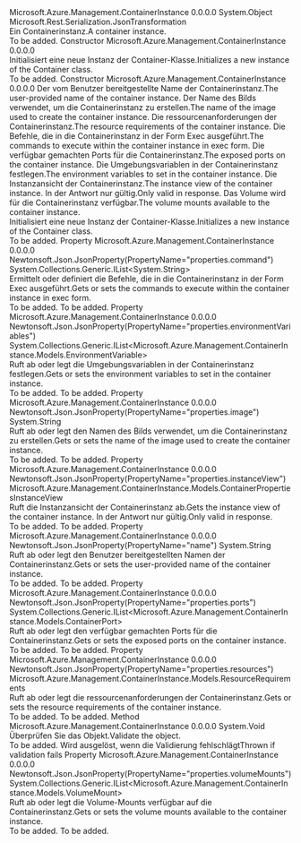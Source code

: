 <Type Name="Container" FullName="Microsoft.Azure.Management.ContainerInstance.Models.Container">
  <TypeSignature Language="C#" Value="public class Container" />
  <TypeSignature Language="ILAsm" Value=".class public auto ansi beforefieldinit Container extends System.Object" />
  <TypeSignature Language="DocId" Value="T:Microsoft.Azure.Management.ContainerInstance.Models.Container" />
  <TypeSignature Language="VB.NET" Value="Public Class Container" />
  <TypeSignature Language="F#" Value="type Container = class" />
  <AssemblyInfo>
    <AssemblyName>Microsoft.Azure.Management.ContainerInstance</AssemblyName>
    <AssemblyVersion>0.0.0.0</AssemblyVersion>
  </AssemblyInfo>
  <Base>
    <BaseTypeName>System.Object</BaseTypeName>
  </Base>
  <Interfaces />
  <Attributes>
    <Attribute>
      <AttributeName>Microsoft.Rest.Serialization.JsonTransformation</AttributeName>
    </Attribute>
  </Attributes>
  <Docs>
    <summary>
            <span data-ttu-id="5ce31-101">Ein Containerinstanz.</span><span class="sxs-lookup"><span data-stu-id="5ce31-101">A container instance.</span></span>
            </summary>
    <remarks>To be added.</remarks>
  </Docs>
  <Members>
    <Member MemberName=".ctor">
      <MemberSignature Language="C#" Value="public Container ();" />
      <MemberSignature Language="ILAsm" Value=".method public hidebysig specialname rtspecialname instance void .ctor() cil managed" />
      <MemberSignature Language="DocId" Value="M:Microsoft.Azure.Management.ContainerInstance.Models.Container.#ctor" />
      <MemberSignature Language="VB.NET" Value="Public Sub New ()" />
      <MemberType>Constructor</MemberType>
      <AssemblyInfo>
        <AssemblyName>Microsoft.Azure.Management.ContainerInstance</AssemblyName>
        <AssemblyVersion>0.0.0.0</AssemblyVersion>
      </AssemblyInfo>
      <Parameters />
      <Docs>
        <summary>
            <span data-ttu-id="5ce31-102">Initialisiert eine neue Instanz der Container-Klasse.</span><span class="sxs-lookup"><span data-stu-id="5ce31-102">Initializes a new instance of the Container class.</span></span>
            </summary>
        <remarks>To be added.</remarks>
      </Docs>
    </Member>
    <Member MemberName=".ctor">
      <MemberSignature Language="C#" Value="public Container (string name, string image, Microsoft.Azure.Management.ContainerInstance.Models.ResourceRequirements resources, System.Collections.Generic.IList&lt;string&gt; command = null, System.Collections.Generic.IList&lt;Microsoft.Azure.Management.ContainerInstance.Models.ContainerPort&gt; ports = null, System.Collections.Generic.IList&lt;Microsoft.Azure.Management.ContainerInstance.Models.EnvironmentVariable&gt; environmentVariables = null, Microsoft.Azure.Management.ContainerInstance.Models.ContainerPropertiesInstanceView instanceView = null, System.Collections.Generic.IList&lt;Microsoft.Azure.Management.ContainerInstance.Models.VolumeMount&gt; volumeMounts = null);" />
      <MemberSignature Language="ILAsm" Value=".method public hidebysig specialname rtspecialname instance void .ctor(string name, string image, class Microsoft.Azure.Management.ContainerInstance.Models.ResourceRequirements resources, class System.Collections.Generic.IList`1&lt;string&gt; command, class System.Collections.Generic.IList`1&lt;class Microsoft.Azure.Management.ContainerInstance.Models.ContainerPort&gt; ports, class System.Collections.Generic.IList`1&lt;class Microsoft.Azure.Management.ContainerInstance.Models.EnvironmentVariable&gt; environmentVariables, class Microsoft.Azure.Management.ContainerInstance.Models.ContainerPropertiesInstanceView instanceView, class System.Collections.Generic.IList`1&lt;class Microsoft.Azure.Management.ContainerInstance.Models.VolumeMount&gt; volumeMounts) cil managed" />
      <MemberSignature Language="DocId" Value="M:Microsoft.Azure.Management.ContainerInstance.Models.Container.#ctor(System.String,System.String,Microsoft.Azure.Management.ContainerInstance.Models.ResourceRequirements,System.Collections.Generic.IList{System.String},System.Collections.Generic.IList{Microsoft.Azure.Management.ContainerInstance.Models.ContainerPort},System.Collections.Generic.IList{Microsoft.Azure.Management.ContainerInstance.Models.EnvironmentVariable},Microsoft.Azure.Management.ContainerInstance.Models.ContainerPropertiesInstanceView,System.Collections.Generic.IList{Microsoft.Azure.Management.ContainerInstance.Models.VolumeMount})" />
      <MemberSignature Language="VB.NET" Value="Public Sub New (name As String, image As String, resources As ResourceRequirements, Optional command As IList(Of String) = null, Optional ports As IList(Of ContainerPort) = null, Optional environmentVariables As IList(Of EnvironmentVariable) = null, Optional instanceView As ContainerPropertiesInstanceView = null, Optional volumeMounts As IList(Of VolumeMount) = null)" />
      <MemberSignature Language="F#" Value="new Microsoft.Azure.Management.ContainerInstance.Models.Container : string * string * Microsoft.Azure.Management.ContainerInstance.Models.ResourceRequirements * System.Collections.Generic.IList&lt;string&gt; * System.Collections.Generic.IList&lt;Microsoft.Azure.Management.ContainerInstance.Models.ContainerPort&gt; * System.Collections.Generic.IList&lt;Microsoft.Azure.Management.ContainerInstance.Models.EnvironmentVariable&gt; * Microsoft.Azure.Management.ContainerInstance.Models.ContainerPropertiesInstanceView * System.Collections.Generic.IList&lt;Microsoft.Azure.Management.ContainerInstance.Models.VolumeMount&gt; -&gt; Microsoft.Azure.Management.ContainerInstance.Models.Container" Usage="new Microsoft.Azure.Management.ContainerInstance.Models.Container (name, image, resources, command, ports, environmentVariables, instanceView, volumeMounts)" />
      <MemberType>Constructor</MemberType>
      <AssemblyInfo>
        <AssemblyName>Microsoft.Azure.Management.ContainerInstance</AssemblyName>
        <AssemblyVersion>0.0.0.0</AssemblyVersion>
      </AssemblyInfo>
      <Parameters>
        <Parameter Name="name" Type="System.String" />
        <Parameter Name="image" Type="System.String" />
        <Parameter Name="resources" Type="Microsoft.Azure.Management.ContainerInstance.Models.ResourceRequirements" />
        <Parameter Name="command" Type="System.Collections.Generic.IList&lt;System.String&gt;" />
        <Parameter Name="ports" Type="System.Collections.Generic.IList&lt;Microsoft.Azure.Management.ContainerInstance.Models.ContainerPort&gt;" />
        <Parameter Name="environmentVariables" Type="System.Collections.Generic.IList&lt;Microsoft.Azure.Management.ContainerInstance.Models.EnvironmentVariable&gt;" />
        <Parameter Name="instanceView" Type="Microsoft.Azure.Management.ContainerInstance.Models.ContainerPropertiesInstanceView" />
        <Parameter Name="volumeMounts" Type="System.Collections.Generic.IList&lt;Microsoft.Azure.Management.ContainerInstance.Models.VolumeMount&gt;" />
      </Parameters>
      <Docs>
        <param name="name"><span data-ttu-id="5ce31-103">Der vom Benutzer bereitgestellte Name der Containerinstanz.</span><span class="sxs-lookup"><span data-stu-id="5ce31-103">The user-provided name of the container instance.</span></span></param>
        <param name="image"><span data-ttu-id="5ce31-104">Der Name des Bilds verwendet, um die Containerinstanz zu erstellen.</span><span class="sxs-lookup"><span data-stu-id="5ce31-104">The name of the image used to create the container instance.</span></span></param>
        <param name="resources"><span data-ttu-id="5ce31-105">Die ressourcenanforderungen der Containerinstanz.</span><span class="sxs-lookup"><span data-stu-id="5ce31-105">The resource requirements of the container instance.</span></span></param>
        <param name="command"><span data-ttu-id="5ce31-106">Die Befehle, die in die Containerinstanz in der Form Exec ausgeführt.</span><span class="sxs-lookup"><span data-stu-id="5ce31-106">The commands to execute within the container instance in exec form.</span></span></param>
        <param name="ports"><span data-ttu-id="5ce31-107">Die verfügbar gemachten Ports für die Containerinstanz.</span><span class="sxs-lookup"><span data-stu-id="5ce31-107">The exposed ports on the container instance.</span></span></param>
        <param name="environmentVariables"><span data-ttu-id="5ce31-108">Die Umgebungsvariablen in der Containerinstanz festlegen.</span><span class="sxs-lookup"><span data-stu-id="5ce31-108">The environment variables to set in the container instance.</span></span></param>
        <param name="instanceView"><span data-ttu-id="5ce31-109">Die Instanzansicht der Containerinstanz.</span><span class="sxs-lookup"><span data-stu-id="5ce31-109">The instance view of the container instance.</span></span> <span data-ttu-id="5ce31-110">In der Antwort nur gültig.</span><span class="sxs-lookup"><span data-stu-id="5ce31-110">Only valid in response.</span></span></param>
        <param name="volumeMounts"><span data-ttu-id="5ce31-111">Das Volume wird für die Containerinstanz verfügbar.</span><span class="sxs-lookup"><span data-stu-id="5ce31-111">The volume mounts available to the container instance.</span></span></param>
        <summary>
            <span data-ttu-id="5ce31-112">Initialisiert eine neue Instanz der Container-Klasse.</span><span class="sxs-lookup"><span data-stu-id="5ce31-112">Initializes a new instance of the Container class.</span></span>
            </summary>
        <remarks>To be added.</remarks>
      </Docs>
    </Member>
    <Member MemberName="Command">
      <MemberSignature Language="C#" Value="public System.Collections.Generic.IList&lt;string&gt; Command { get; set; }" />
      <MemberSignature Language="ILAsm" Value=".property instance class System.Collections.Generic.IList`1&lt;string&gt; Command" />
      <MemberSignature Language="DocId" Value="P:Microsoft.Azure.Management.ContainerInstance.Models.Container.Command" />
      <MemberSignature Language="VB.NET" Value="Public Property Command As IList(Of String)" />
      <MemberSignature Language="F#" Value="member this.Command : System.Collections.Generic.IList&lt;string&gt; with get, set" Usage="Microsoft.Azure.Management.ContainerInstance.Models.Container.Command" />
      <MemberType>Property</MemberType>
      <AssemblyInfo>
        <AssemblyName>Microsoft.Azure.Management.ContainerInstance</AssemblyName>
        <AssemblyVersion>0.0.0.0</AssemblyVersion>
      </AssemblyInfo>
      <Attributes>
        <Attribute>
          <AttributeName>Newtonsoft.Json.JsonProperty(PropertyName="properties.command")</AttributeName>
        </Attribute>
      </Attributes>
      <ReturnValue>
        <ReturnType>System.Collections.Generic.IList&lt;System.String&gt;</ReturnType>
      </ReturnValue>
      <Docs>
        <summary>
            <span data-ttu-id="5ce31-113">Ermittelt oder definiert die Befehle, die in die Containerinstanz in der Form Exec ausgeführt.</span><span class="sxs-lookup"><span data-stu-id="5ce31-113">Gets or sets the commands to execute within the container instance in exec form.</span></span>
            </summary>
        <value>To be added.</value>
        <remarks>To be added.</remarks>
      </Docs>
    </Member>
    <Member MemberName="EnvironmentVariables">
      <MemberSignature Language="C#" Value="public System.Collections.Generic.IList&lt;Microsoft.Azure.Management.ContainerInstance.Models.EnvironmentVariable&gt; EnvironmentVariables { get; set; }" />
      <MemberSignature Language="ILAsm" Value=".property instance class System.Collections.Generic.IList`1&lt;class Microsoft.Azure.Management.ContainerInstance.Models.EnvironmentVariable&gt; EnvironmentVariables" />
      <MemberSignature Language="DocId" Value="P:Microsoft.Azure.Management.ContainerInstance.Models.Container.EnvironmentVariables" />
      <MemberSignature Language="VB.NET" Value="Public Property EnvironmentVariables As IList(Of EnvironmentVariable)" />
      <MemberSignature Language="F#" Value="member this.EnvironmentVariables : System.Collections.Generic.IList&lt;Microsoft.Azure.Management.ContainerInstance.Models.EnvironmentVariable&gt; with get, set" Usage="Microsoft.Azure.Management.ContainerInstance.Models.Container.EnvironmentVariables" />
      <MemberType>Property</MemberType>
      <AssemblyInfo>
        <AssemblyName>Microsoft.Azure.Management.ContainerInstance</AssemblyName>
        <AssemblyVersion>0.0.0.0</AssemblyVersion>
      </AssemblyInfo>
      <Attributes>
        <Attribute>
          <AttributeName>Newtonsoft.Json.JsonProperty(PropertyName="properties.environmentVariables")</AttributeName>
        </Attribute>
      </Attributes>
      <ReturnValue>
        <ReturnType>System.Collections.Generic.IList&lt;Microsoft.Azure.Management.ContainerInstance.Models.EnvironmentVariable&gt;</ReturnType>
      </ReturnValue>
      <Docs>
        <summary>
            <span data-ttu-id="5ce31-114">Ruft ab oder legt die Umgebungsvariablen in der Containerinstanz festlegen.</span><span class="sxs-lookup"><span data-stu-id="5ce31-114">Gets or sets the environment variables to set in the container instance.</span></span>
            </summary>
        <value>To be added.</value>
        <remarks>To be added.</remarks>
      </Docs>
    </Member>
    <Member MemberName="Image">
      <MemberSignature Language="C#" Value="public string Image { get; set; }" />
      <MemberSignature Language="ILAsm" Value=".property instance string Image" />
      <MemberSignature Language="DocId" Value="P:Microsoft.Azure.Management.ContainerInstance.Models.Container.Image" />
      <MemberSignature Language="VB.NET" Value="Public Property Image As String" />
      <MemberSignature Language="F#" Value="member this.Image : string with get, set" Usage="Microsoft.Azure.Management.ContainerInstance.Models.Container.Image" />
      <MemberType>Property</MemberType>
      <AssemblyInfo>
        <AssemblyName>Microsoft.Azure.Management.ContainerInstance</AssemblyName>
        <AssemblyVersion>0.0.0.0</AssemblyVersion>
      </AssemblyInfo>
      <Attributes>
        <Attribute>
          <AttributeName>Newtonsoft.Json.JsonProperty(PropertyName="properties.image")</AttributeName>
        </Attribute>
      </Attributes>
      <ReturnValue>
        <ReturnType>System.String</ReturnType>
      </ReturnValue>
      <Docs>
        <summary>
            <span data-ttu-id="5ce31-115">Ruft ab oder legt den Namen des Bilds verwendet, um die Containerinstanz zu erstellen.</span><span class="sxs-lookup"><span data-stu-id="5ce31-115">Gets or sets the name of the image used to create the container instance.</span></span>
            </summary>
        <value>To be added.</value>
        <remarks>To be added.</remarks>
      </Docs>
    </Member>
    <Member MemberName="InstanceView">
      <MemberSignature Language="C#" Value="public Microsoft.Azure.Management.ContainerInstance.Models.ContainerPropertiesInstanceView InstanceView { get; }" />
      <MemberSignature Language="ILAsm" Value=".property instance class Microsoft.Azure.Management.ContainerInstance.Models.ContainerPropertiesInstanceView InstanceView" />
      <MemberSignature Language="DocId" Value="P:Microsoft.Azure.Management.ContainerInstance.Models.Container.InstanceView" />
      <MemberSignature Language="VB.NET" Value="Public ReadOnly Property InstanceView As ContainerPropertiesInstanceView" />
      <MemberSignature Language="F#" Value="member this.InstanceView : Microsoft.Azure.Management.ContainerInstance.Models.ContainerPropertiesInstanceView" Usage="Microsoft.Azure.Management.ContainerInstance.Models.Container.InstanceView" />
      <MemberType>Property</MemberType>
      <AssemblyInfo>
        <AssemblyName>Microsoft.Azure.Management.ContainerInstance</AssemblyName>
        <AssemblyVersion>0.0.0.0</AssemblyVersion>
      </AssemblyInfo>
      <Attributes>
        <Attribute>
          <AttributeName>Newtonsoft.Json.JsonProperty(PropertyName="properties.instanceView")</AttributeName>
        </Attribute>
      </Attributes>
      <ReturnValue>
        <ReturnType>Microsoft.Azure.Management.ContainerInstance.Models.ContainerPropertiesInstanceView</ReturnType>
      </ReturnValue>
      <Docs>
        <summary>
            <span data-ttu-id="5ce31-116">Ruft die Instanzansicht der Containerinstanz ab.</span><span class="sxs-lookup"><span data-stu-id="5ce31-116">Gets the instance view of the container instance.</span></span> <span data-ttu-id="5ce31-117">In der Antwort nur gültig.</span><span class="sxs-lookup"><span data-stu-id="5ce31-117">Only valid in response.</span></span>
            </summary>
        <value>To be added.</value>
        <remarks>To be added.</remarks>
      </Docs>
    </Member>
    <Member MemberName="Name">
      <MemberSignature Language="C#" Value="public string Name { get; set; }" />
      <MemberSignature Language="ILAsm" Value=".property instance string Name" />
      <MemberSignature Language="DocId" Value="P:Microsoft.Azure.Management.ContainerInstance.Models.Container.Name" />
      <MemberSignature Language="VB.NET" Value="Public Property Name As String" />
      <MemberSignature Language="F#" Value="member this.Name : string with get, set" Usage="Microsoft.Azure.Management.ContainerInstance.Models.Container.Name" />
      <MemberType>Property</MemberType>
      <AssemblyInfo>
        <AssemblyName>Microsoft.Azure.Management.ContainerInstance</AssemblyName>
        <AssemblyVersion>0.0.0.0</AssemblyVersion>
      </AssemblyInfo>
      <Attributes>
        <Attribute>
          <AttributeName>Newtonsoft.Json.JsonProperty(PropertyName="name")</AttributeName>
        </Attribute>
      </Attributes>
      <ReturnValue>
        <ReturnType>System.String</ReturnType>
      </ReturnValue>
      <Docs>
        <summary>
            <span data-ttu-id="5ce31-118">Ruft ab oder legt den Benutzer bereitgestellten Namen der Containerinstanz.</span><span class="sxs-lookup"><span data-stu-id="5ce31-118">Gets or sets the user-provided name of the container instance.</span></span>
            </summary>
        <value>To be added.</value>
        <remarks>To be added.</remarks>
      </Docs>
    </Member>
    <Member MemberName="Ports">
      <MemberSignature Language="C#" Value="public System.Collections.Generic.IList&lt;Microsoft.Azure.Management.ContainerInstance.Models.ContainerPort&gt; Ports { get; set; }" />
      <MemberSignature Language="ILAsm" Value=".property instance class System.Collections.Generic.IList`1&lt;class Microsoft.Azure.Management.ContainerInstance.Models.ContainerPort&gt; Ports" />
      <MemberSignature Language="DocId" Value="P:Microsoft.Azure.Management.ContainerInstance.Models.Container.Ports" />
      <MemberSignature Language="VB.NET" Value="Public Property Ports As IList(Of ContainerPort)" />
      <MemberSignature Language="F#" Value="member this.Ports : System.Collections.Generic.IList&lt;Microsoft.Azure.Management.ContainerInstance.Models.ContainerPort&gt; with get, set" Usage="Microsoft.Azure.Management.ContainerInstance.Models.Container.Ports" />
      <MemberType>Property</MemberType>
      <AssemblyInfo>
        <AssemblyName>Microsoft.Azure.Management.ContainerInstance</AssemblyName>
        <AssemblyVersion>0.0.0.0</AssemblyVersion>
      </AssemblyInfo>
      <Attributes>
        <Attribute>
          <AttributeName>Newtonsoft.Json.JsonProperty(PropertyName="properties.ports")</AttributeName>
        </Attribute>
      </Attributes>
      <ReturnValue>
        <ReturnType>System.Collections.Generic.IList&lt;Microsoft.Azure.Management.ContainerInstance.Models.ContainerPort&gt;</ReturnType>
      </ReturnValue>
      <Docs>
        <summary>
            <span data-ttu-id="5ce31-119">Ruft ab oder legt den verfügbar gemachten Ports für die Containerinstanz.</span><span class="sxs-lookup"><span data-stu-id="5ce31-119">Gets or sets the exposed ports on the container instance.</span></span>
            </summary>
        <value>To be added.</value>
        <remarks>To be added.</remarks>
      </Docs>
    </Member>
    <Member MemberName="Resources">
      <MemberSignature Language="C#" Value="public Microsoft.Azure.Management.ContainerInstance.Models.ResourceRequirements Resources { get; set; }" />
      <MemberSignature Language="ILAsm" Value=".property instance class Microsoft.Azure.Management.ContainerInstance.Models.ResourceRequirements Resources" />
      <MemberSignature Language="DocId" Value="P:Microsoft.Azure.Management.ContainerInstance.Models.Container.Resources" />
      <MemberSignature Language="VB.NET" Value="Public Property Resources As ResourceRequirements" />
      <MemberSignature Language="F#" Value="member this.Resources : Microsoft.Azure.Management.ContainerInstance.Models.ResourceRequirements with get, set" Usage="Microsoft.Azure.Management.ContainerInstance.Models.Container.Resources" />
      <MemberType>Property</MemberType>
      <AssemblyInfo>
        <AssemblyName>Microsoft.Azure.Management.ContainerInstance</AssemblyName>
        <AssemblyVersion>0.0.0.0</AssemblyVersion>
      </AssemblyInfo>
      <Attributes>
        <Attribute>
          <AttributeName>Newtonsoft.Json.JsonProperty(PropertyName="properties.resources")</AttributeName>
        </Attribute>
      </Attributes>
      <ReturnValue>
        <ReturnType>Microsoft.Azure.Management.ContainerInstance.Models.ResourceRequirements</ReturnType>
      </ReturnValue>
      <Docs>
        <summary>
            <span data-ttu-id="5ce31-120">Ruft ab oder legt die ressourcenanforderungen der Containerinstanz.</span><span class="sxs-lookup"><span data-stu-id="5ce31-120">Gets or sets the resource requirements of the container instance.</span></span>
            </summary>
        <value>To be added.</value>
        <remarks>To be added.</remarks>
      </Docs>
    </Member>
    <Member MemberName="Validate">
      <MemberSignature Language="C#" Value="public virtual void Validate ();" />
      <MemberSignature Language="ILAsm" Value=".method public hidebysig newslot virtual instance void Validate() cil managed" />
      <MemberSignature Language="DocId" Value="M:Microsoft.Azure.Management.ContainerInstance.Models.Container.Validate" />
      <MemberSignature Language="VB.NET" Value="Public Overridable Sub Validate ()" />
      <MemberSignature Language="F#" Value="abstract member Validate : unit -&gt; unit&#xA;override this.Validate : unit -&gt; unit" Usage="container.Validate " />
      <MemberType>Method</MemberType>
      <AssemblyInfo>
        <AssemblyName>Microsoft.Azure.Management.ContainerInstance</AssemblyName>
        <AssemblyVersion>0.0.0.0</AssemblyVersion>
      </AssemblyInfo>
      <ReturnValue>
        <ReturnType>System.Void</ReturnType>
      </ReturnValue>
      <Parameters />
      <Docs>
        <summary>
            <span data-ttu-id="5ce31-121">Überprüfen Sie das Objekt.</span><span class="sxs-lookup"><span data-stu-id="5ce31-121">Validate the object.</span></span>
            </summary>
        <remarks>To be added.</remarks>
        <exception cref="T:Microsoft.Rest.ValidationException">
            <span data-ttu-id="5ce31-122">Wird ausgelöst, wenn die Validierung fehlschlägt</span><span class="sxs-lookup"><span data-stu-id="5ce31-122">Thrown if validation fails</span></span>
            </exception>
      </Docs>
    </Member>
    <Member MemberName="VolumeMounts">
      <MemberSignature Language="C#" Value="public System.Collections.Generic.IList&lt;Microsoft.Azure.Management.ContainerInstance.Models.VolumeMount&gt; VolumeMounts { get; set; }" />
      <MemberSignature Language="ILAsm" Value=".property instance class System.Collections.Generic.IList`1&lt;class Microsoft.Azure.Management.ContainerInstance.Models.VolumeMount&gt; VolumeMounts" />
      <MemberSignature Language="DocId" Value="P:Microsoft.Azure.Management.ContainerInstance.Models.Container.VolumeMounts" />
      <MemberSignature Language="VB.NET" Value="Public Property VolumeMounts As IList(Of VolumeMount)" />
      <MemberSignature Language="F#" Value="member this.VolumeMounts : System.Collections.Generic.IList&lt;Microsoft.Azure.Management.ContainerInstance.Models.VolumeMount&gt; with get, set" Usage="Microsoft.Azure.Management.ContainerInstance.Models.Container.VolumeMounts" />
      <MemberType>Property</MemberType>
      <AssemblyInfo>
        <AssemblyName>Microsoft.Azure.Management.ContainerInstance</AssemblyName>
        <AssemblyVersion>0.0.0.0</AssemblyVersion>
      </AssemblyInfo>
      <Attributes>
        <Attribute>
          <AttributeName>Newtonsoft.Json.JsonProperty(PropertyName="properties.volumeMounts")</AttributeName>
        </Attribute>
      </Attributes>
      <ReturnValue>
        <ReturnType>System.Collections.Generic.IList&lt;Microsoft.Azure.Management.ContainerInstance.Models.VolumeMount&gt;</ReturnType>
      </ReturnValue>
      <Docs>
        <summary>
            <span data-ttu-id="5ce31-123">Ruft ab oder legt die Volume-Mounts verfügbar auf die Containerinstanz.</span><span class="sxs-lookup"><span data-stu-id="5ce31-123">Gets or sets the volume mounts available to the container instance.</span></span>
            </summary>
        <value>To be added.</value>
        <remarks>To be added.</remarks>
      </Docs>
    </Member>
  </Members>
</Type>